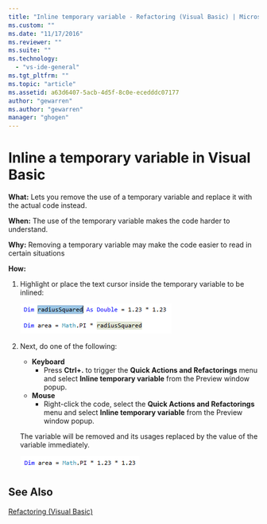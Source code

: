 ```yaml
---
title: "Inline temporary variable - Refactoring (Visual Basic) | Microsoft Docs"
ms.custom: ""
ms.date: "11/17/2016"
ms.reviewer: ""
ms.suite: ""
ms.technology: 
  - "vs-ide-general"
ms.tgt_pltfrm: ""
ms.topic: "article"
ms.assetid: a63d6407-5acb-4d5f-8c0e-ecedddc07177
author: "gewarren"
ms.author: "gewarren"
manager: "ghogen"
---
```


# Inline a temporary variable in Visual Basic
**What:** Lets you remove the use of a temporary variable and replace it with the actual code instead.

**When:** The use of the temporary variable makes the code harder to understand.  

**Why:** Removing a temporary variable may make the code easier to read in certain situations

**How:**

1. Highlight or place the text cursor inside the temporary variable to be inlined:

   ![Highlighted code](media/inline_highlight.png)

1. Next, do one of the following:
   * **Keyboard**
     * Press **Ctrl+.** to trigger the **Quick Actions and Refactorings** menu and select **Inline temporary variable** from the Preview window popup.
   * **Mouse**
     * Right-click the code, select the **Quick Actions and Refactorings** menu and select **Inline temporary variable** from the Preview window popup.

   The variable will be removed and its usages replaced by the value of the variable immediately.

   ![Inline result](media/inline_result.png)

## See Also
[Refactoring (Visual Basic)](../refactoring-vb.md)